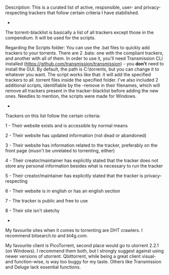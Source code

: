 Description: This is a curated list of active, responsible, user- and privacy-respecting trackers that follow certain criteria I have stabilished.

-

The torrent-blacklist is basically a list of all trackers except those in the compendium. It will be used for the scripts.

Regarding the Scripts folder: You can use the .bat files to quickly add trackers to your torrents. There are 2 .bats: one with the compliant trackers, and another with all of them. In order to use it, you'll need Transmission CLI installed (https://github.com/transmission/transmission) - you **don't** need to install the GUI. By default, the path is C:\torrents, but you can change it to whatever you want. The script works like that: it will add the specified trackers to all .torrent files inside the specified folder. I've also included 2 additional scripts, identifiable by the -remove in their filenames, which will remove all trackers present in the tracker-blacklist before adding the new ones. Needles to mention, the scripts were made for Windows.

-

Trackers on this list follow the certain criteria:

1 - Their website exists and is accessible by normal means

2 - Their website has updated information (not dead or abandoned)

3 - Their website has information related to the tracker, preferably on the front page (musn't be unrelated to torrenting, either)

4 - Their creator/maintainer has explicitly stated that the tracker does not store any personal information besides what is necessary to run the tracker

5 - Their creator/maintainer has explicitly stated that the tracker is privacy-respecting

6 - Their website is in english or has an english section

7 - The tracker is public and free to use

8 - Their site isn't sketchy

-

My favourite sites when it comes to torrenting are DHT crawlers. I recommend bitsearch.to and bt4g.com.

My favourite client is PicoTorrent, second place would go to utorrent 2.2.1 (on Windows). I recommend them both, but I strongly suggest against using newer versions of utorrent. Qbittorrent, while being a great client visual- and function-wise, is way too buggy for my taste. Others like Transmission and Deluge lack essential functions.
